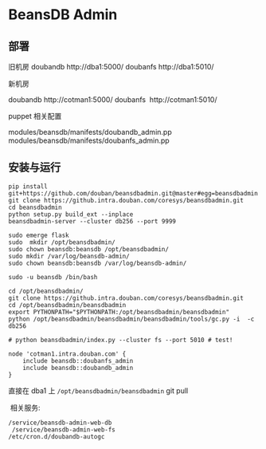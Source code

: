 # BeansDB Admin

## 部署

旧机房
  doubandb http://dba1:5000/
  doubanfs  http://dba1:5010/
  
新机房

  doubandb http://cotman1:5000/
  doubanfs  http://cotman1:5010/


puppet 相关配置

modules/beansdb/manifests/doubandb_admin.pp
modules/beansdb/manifests/doubanfs_admin.pp

## 安装与运行

```shell
pip install git+https://github.com/douban/beansdbadmin.git@master#egg=beansdbadmin
git clone https://github.intra.douban.com/coresys/beansdbadmin.git
cd beansdbadmin
python setup.py build_ext --inplace
beansdbadmin-server --cluster db256 --port 9999
```

```
sudo emerge flask
sudo  mkdir /opt/beansdbadmin/
sudo chown beansdb:beansdb /opt/beansdbadmin/ 
sudo mkdir /var/log/beansdb-admin/
sudo chown beansdb:beansdb /var/log/beansdb-admin/

sudo -u beansdb /bin/bash

cd /opt/beansdbadmin/
git clone https://github.intra.douban.com/coresys/beansdbadmin.git
cd /opt/beansdbadmin/beansdbadmin 
export PYTHONPATH="$PYTHONPATH:/opt/beansdbadmin/beansdbadmin"
python /opt/beansdbadmin/beansdbadmin/beansdbadmin/tools/gc.py -i  -c db256

# python beansdbadmin/index.py --cluster fs --port 5010 # test!
```

```
node 'cotman1.intra.douban.com' {
    include beansdb::doubanfs_admin
    include beansdb::doubandb_admin
}
```


  
  直接在 dba1 上 ```/opt/beansdbadmin/beansdbadmin```  git pull
  
  相关服务:
  
  ```
  /service/beansdb-admin-web-db 
   /service/beansdb-admin-web-fs
  /etc/cron.d/doubandb-autogc 
  ```
